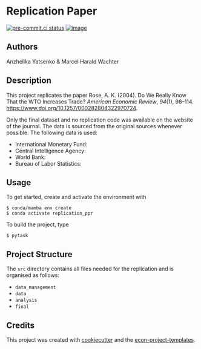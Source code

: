 # Replication Paper

[![pre-commit.ci status](https://results.pre-commit.ci/badge/github/mhwachter/replication_ppr/main.svg)](https://results.pre-commit.ci/latest/github/mhwachter/replication_ppr/main)
[![image](https://img.shields.io/badge/code%20style-black-000000.svg)](https://github.com/psf/black)

## Authors

Anzhelika Yatsenko & Marcel Harald Wachter

## Description

This project replicates the paper Rose, A. K. (2004). Do We Really Know That the WTO
Increases Trade? *American Economic Review*, *94*(1), 98–114.
https://www.doi.org/10.1257/000282804322970724.

Only the final dataset and no replication code was available on the website of the
journal. The data is sourced from the original sources whenever possible. The following
data is used:

- International Monetary Fund:
- Central Intelligence Agency:
- World Bank:
- Bureau of Labor Statistics:

## Usage

To get started, create and activate the environment with

```console
$ conda/mamba env create
$ conda activate replication_ppr
```

To build the project, type

```console
$ pytask
```

## Project Structure

The `src` directory contains all files needed for the replication and is organised as
follows:

- `data_management`
- `data`
- `analysis`
- `final`

## Credits

This project was created with [cookiecutter](https://github.com/audreyr/cookiecutter)
and the
[econ-project-templates](https://github.com/OpenSourceEconomics/econ-project-templates).
